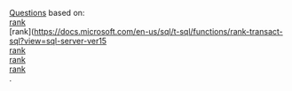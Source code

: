 [Questions](https://www.windowfunctions.com/questions/ranking/) based on: \
[rank](https://docs.microsoft.com/en-us/sql/t-sql/functions/rank-transact-sql?view=sql-server-ver15) \
[rank](https://docs.microsoft.com/en-us/sql/t-sql/functions/rank-transact-sql?view=sql-server-ver15 \
[rank](https://docs.microsoft.com/en-us/sql/t-sql/queries/select-over-clause-transact-sql?view=sql-server-ver15) \
[rank](https://docs.microsoft.com/en-us/sql/t-sql/queries/select-over-clause-transact-sql?view=sql-server-ver15) \
[rank](https://docs.microsoft.com/en-us/sql/t-sql/queries/select-over-clause-transact-sql?view=sql-server-ver15) \
.
